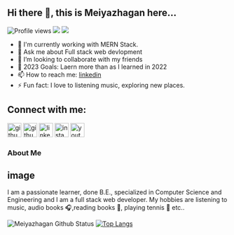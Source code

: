 ## Hi there 👋, this is Meiyazhagan here...
![Profile views](https://gpvc.arturio.dev/Mr-Meiy)  <img src="https://img.shields.io/github/followers/Mr-Meiy?label=Follow" style=" float:left, margin-right:10px" /> [<img src="https://img.shields.io/badge/linkedin-follow-red" style=" float:left, margin-right:10px" />](https://www.linkedin.com/in/meiyazhagan-k-ab3b70151/)

- 🔭 I'm currently working with MERN Stack.
- 💬 Ask me about Full stack web devlopment
- 👯 I’m looking to collaborate with my friends
- 🥅 2023 Goals: Laern more than as I learned in 2022
- 📫 How to reach me: [linkedin](https://www.linkedin.com/in/meiyazhagan-k-ab3b70151/)
- ⚡ Fun fact: I love to listening music, exploring new places.

## Connect with me:
[<img src='https://cdn.jsdelivr.net/npm/simple-icons@3.0.1/icons/github.svg' alt='github' height='32'>](https://github.com/Mr-Meiy)
[<img src='https://cdn.jsdelivr.net/npm/simple-icons@3.0.1/icons/gitlab.svg' alt='github' height='32'>](https://gitlab.com/Mr.Meiy)
[<img src='https://cdn.jsdelivr.net/npm/simple-icons@3.0.1/icons/linkedin.svg' alt='linkedin' height='32'>](https://www.linkedin.com/in/meiyazhagan-k-ab3b70151/)
[<img src='https://cdn.jsdelivr.net/npm/simple-icons@3.0.1/icons/instagram.svg' alt='instagram' height='32'>](https://www.instagram.com/mr_meiy/)
[<img src='https://cdn.jsdelivr.net/npm/simple-icons@3.0.1/icons/youtube.svg' alt='youtube' height='32'>](https://www.youtube.com/channel/UCKU_DJw8y5MIPXnj1akjWjg?view_as=subscriber)


### About Me

## image

I am a passionate learner, done B.E., specialized in Computer Science and Engineering and I am a full stack web developer. My hobbies are listening to music, audio books :headphones:,reading books :book:, playing tennis :tennis: etc..

![Meiyazhagan Github Status](https://github-readme-stats.vercel.app/api?username=Mr-Meiy&count_private=true)
  [![Top Langs](https://github-readme-stats.vercel.app/api/top-langs/?username=Mr-Meiy)](https://github.com/Mr-Meiy/Mr-Meiy)


